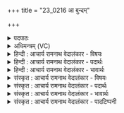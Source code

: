 +++
title = "23_0216 आ बुन्दम्"

+++
<details><summary>पदपाठः</summary>

आ꣢। बु꣣न्द꣢म्। वृ꣣त्रहा꣢। वृ꣣त्र। हा꣢। द꣣दे। जातः꣢। पृ꣣च्छात्। वि꣢। मा꣣त꣡र꣢म्। के। उ꣣ग्राः꣢। के। ह꣣। शृण्विरे। २१६।
</details>

<details><summary>अधिमन्त्रम् (VC)</summary>

- इन्द्रः
- त्रिशोकः काण्वः
- गायत्री
- षड्जः
- ऐन्द्रं काण्डम्
</details>

<details><summary>हिन्दी : आचार्य रामनाथ वेदालंकार - विषयः</summary>

अगले मन्त्र में इन्द्र नाम से जीवात्मा, मन और परमात्मा का कृत्य वर्णित किया गया है।
</details>

<details><summary>हिन्दी : आचार्य रामनाथ वेदालंकार - पदार्थः</summary>

पदार्थान्वय -  प्रथम—जीव के पक्ष में। (जातः) मानवदेह में जन्मा, (वृत्रहा) दुष्टों के संहार करने में समर्थ जीवात्मा, (बुन्दम्) बाण को शस्त्रास्त्रसमूह को (आददे) ग्रहण करे, और (मातरम्) अपनी माता से (वि पृच्छात्) पूछे कि हे माँ ! (के) कौन लोग (उग्राः) दुष्ट हैं, (के ह) और कौन (शृण्विरे) सद्गुणों और सत्कर्मों से प्रख्यात कीर्तिवाले हैं, यह तुम बताओ, जिससे मैं दुष्टों को दण्डित करूँ और सज्जनों का सम्मान करूँ ॥ द्वितीय—मन के पक्ष में। (जातः) वेग आदि सामर्थ्य में प्रसिद्ध, (वृत्रहा) पापरूप वृत्र का संहार करनेवाला इन्द्र अर्थात् सद्विचाररूप परमैश्वर्यवाला मन (बुन्दम्) शिवसंकल्परूप बाण को (आददे) ग्रहण करे, और(मातरम्) सत्-असत् के विवेक की निर्मात्री बुद्धि से (वि पृच्छात्) पूछे कि (के) कौन से विचार (उग्राः) उत्कट पापवाले हैं (के ह) और कौन से विचार (शृण्विरे) पुण्य से प्रख्यात हैं यह बताओ, जिससे मैं पापात्मक विचारों का खण्डन और पुण्यात्मक विचारों का मण्डन करूँ ॥ तृतीय—राजा के पक्ष में। (जातः) प्रजाओं द्वारा राजा के पद पर अभिषिक्त, (वृत्रहा) राष्ट्र के आन्तरिक और बाह्य शत्रुरूप वृत्रों के संहार में समर्थ राजा (बुन्दम्) बाण को अर्थात् शासनदण्ड को अथवा शस्त्रास्त्रसमूह को (आददे) ग्रहण करे, और (मातरम्) राजा की निर्मात्री जनता से (वि पृच्छात्) विशेषरूप से पूछे कि (के) कौन लोग (उग्राः) प्रचण्ड कोपवाले शत्रु हैं, जो तुम्हें परेशान करते हैं, (के ह) और कौन (शृण्विरे) सद्गुण, सत्कर्म आदि के कारण विश्रुत हैं, प्रख्यात हैं, जो तुम्हारे साथ मित्र के समान आचरण करते हैं। बताओ, जिससे मैं शत्रुओं को दण्डित और मित्रों को सत्कृत करूँ ॥३॥ इस मन्त्र में श्लेषालङ्कार है ॥३॥
</details>

<details><summary>हिन्दी : आचार्य रामनाथ वेदालंकार - भावार्थः</summary>

भावार्थ -  जिन्होंने मानव-शरीर धारण किया है, उन वीरों का और राजा का यह कर्तव्य है कि वे दुष्टों को दण्ड देकर पुण्यात्माओं का सत्कार करें। साथ ही सबको चाहिए कि वे मन और बुद्धि की सहायता से पापों को दूर कर पुण्यों का प्रसार करें ॥३॥
</details>

<details><summary>संस्कृत : आचार्य रामनाथ वेदालंकार - विषयः</summary>

अथेन्द्रनाम्ना जीवात्मनो मनसः परमात्मनश्च कृत्यं वर्णयति।
</details>

<details><summary>संस्कृत : आचार्य रामनाथ वेदालंकार - पदार्थः</summary>

पदार्थान्वय -  प्रथमः—जीवात्मपरः ! (जातः) मानवदेहे गृहीतजन्मा, (वृत्रहा) दुष्टहननक्षमः जीवः (बुन्दम्) इषुम्, शस्त्रास्त्रसमूहम्। बुन्दः इषुर्भवति, भिन्दो वा भयदो वा भासमानो द्रवतीति वा। निरु० ६।३३। (आददे) आददीत। आङ्पूर्वाद् डुदाञ् दाने धातोः लिङर्थे लिट्। किञ्च (मातरम्) स्वकीयां जननीम् (वि पृच्छात्) विशेषतः पृच्छेत्। पृच्छ धातोर्लेटि ‘लेटोऽडाटौ। अ० ३।४।९४’ इत्याडागमः। यत् हे मातः ! (के) के जनाः (उग्राः) दुष्टाः सन्ति, (के ह) के च शृण्विरे सद्गुणैः सत्कर्मभिश्च श्रूयन्ते, प्रख्यातकीर्तयः सज्जनाः सन्तीति त्वं ब्रूहि, येनाहं दुष्टान् दण्डयेयं सज्जनांश्च मानयेयम् ॥ अथ द्वितीयः—मनःपरः। (जातः) वेगादिसामर्थ्ये प्रसिद्धः (वृत्रहा) पापहन्ता इन्द्रः सद्विचाररूपपरमैश्वर्ययुक्तं मनः। मन एवेन्द्रः। श० १२।९।१।१३। यन्मनः स इन्द्रः। गो० उ० ४।११। (बुन्दम्) शिवसंकल्परूपम् इषुम् (आददे) गृह्णीयात्, किं च (मातरम्) सदसद्विवेकनिर्मात्रीं बुद्धिम् (वि पृच्छात्) विशेषेण पृच्छेत्, यत् (के) कतमे विचाराः (उग्राः) उत्कटपापमयाः सन्ति, (के ह) कतमे च (शृण्विरे) पुण्येन प्रख्याताः सन्तीति ब्रूहि, येनाहं पापात्मकान् विचारान् खण्डयेयम्, पुण्यात्मकांश्च मण्डयेयम् ॥ अथ तृतीयः—राजप्रजापरः। (जातः) उत्पन्नः, प्रजाभिः राजपदेऽभिषिक्तः, (वृत्रहा) राष्ट्रस्याभ्यन्तरान्बाह्यांश्च शत्रून् हन्तुं समर्थो राजा (बुन्दम्२) इषुं, शासनदण्डम् शस्त्रास्त्रसमूहं वेत्यर्थः, (आददे) गृह्णीयात्, (मातरम्) राज्ञो निर्मात्रीम्, जनतां (वि पृच्छात्) विशेषेण पृच्छेत्, यत् (के) के जनाः, (उग्राः) प्रचण्डकोपाः शत्रवः सन्ति, ये युष्मानुद्वेजयन्ति, (के ह) के च (शृण्विरे३) श्रूयन्ते सद्गुणसत्कर्मादिकारणात् प्राप्तख्यातयः सन्ति, ये युष्माभिः सह मित्रवदाचरन्तीति ब्रूहि, येनाहं शत्रून् दण्डयेयं मित्राणि च सत्कुर्याम् ॥३॥ अत्र श्लेषालङ्कारः ॥३॥
</details>

<details><summary>संस्कृत : आचार्य रामनाथ वेदालंकार - भावार्थः</summary>

भावार्थ -  धृतमानवशरीराणां वीराणां नृपतेश्च कर्तव्यमेतदस्ति यत् ते दुष्टान् दण्डयित्वा पुण्यात्मनः सत्कुर्युः। मनोबुद्धिसाहाय्येन च सर्वैः पापानि निरस्य पुण्यानि प्रसारणीयानि ॥३॥
</details>

<details><summary>संस्कृत : आचार्य रामनाथ वेदालंकार - पादटिप्पनी</summary>

टिप्पनी -   १. ऋ० ८।४५।४, ‘पृच्छाद्’ इत्यत्र ‘पृच्छद्’ इति पाठः। २. बुन्दम् इषुम्—इति वि०। बुन्दम्, वृन्देन समानार्थः। दृढं वज्रमित्यर्थः—इति भ०। ३. शृण्विरे श्रूयन्ते विख्याताः—इति वि०। श्रूयन्ते बलादिभिः—इति भ०। वीर्येण विश्रुताः—इति सा०। (शृण्विरे) श्रूयन्ते। अत्र श्रु धातोः ‘छन्दसि लुङ्लङ्लिटः। अ० ३।४।६’ इति लडर्थे लिट्। ‘छन्दस्युभयथा। अ० ३।४।११७’ इति सार्वधातुकत्वेन श्नुविकरणः, आर्धधातुकत्वाद् यगभावः। विकरणव्यवहितत्वाद् द्वित्वं च न भवति—इति ऋ० १।१५।८ भाष्ये द०।
</details>